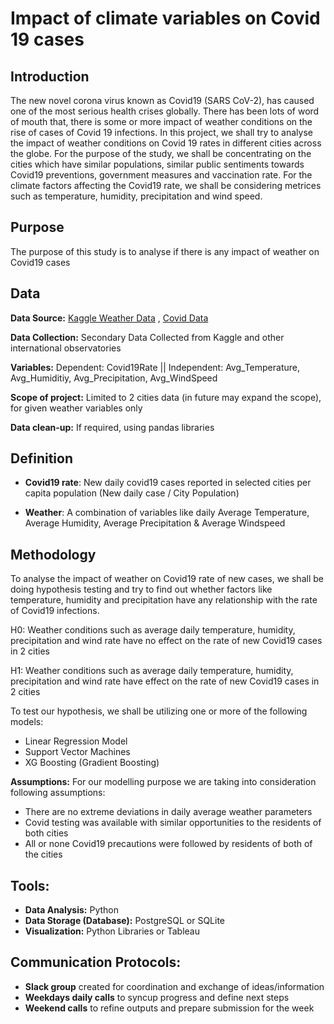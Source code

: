 # Impact of climate variables on Covid 19 cases

## Introduction 

The new novel corona virus known as Covid19 (SARS CoV-2), has caused one of the most serious health crises globally. There has been lots of word of mouth that, there is some or more impact of weather conditions on the rise of cases of Covid 19 infections. In this project, we shall try to analyse the impact of weather conditions on Covid 19 rates in different cities across the globe. For the purpose of the study, we shall be concentrating on the cities which have similar populations, similar public sentiments towards Covid19 preventions, government measures and vaccination rate.  For the climate factors affecting the Covid19 rate, we shall be considering metrices such as temperature, humidity, precipitation and wind speed.

## Purpose

The purpose of this study is to analyse if there is any impact of weather on Covid19 cases

## Data

**Data Source:**  [Kaggle Weather Data]( https://www.kaggle.com/sudalairajkumar/daily-temperature-of-major-cities) , [Covid Data]( https://saludata.saludcapital.gov.co/osb/index.php/datos-de-salud/enfermedades-trasmisibles/covid19/)

**Data Collection:** Secondary Data Collected from Kaggle and other international observatories

**Variables:** Dependent: Covid19Rate || Independent: Avg_Temperature, Avg_Humiditiy, Avg_Precipitation, Avg_WindSpeed
 
**Scope of project:** Limited to 2 cities data (in future may expand the scope), for given weather variables only

**Data clean-up:** If required, using pandas libraries 

## Definition

- **Covid19 rate**: New daily covid19 cases reported in selected cities per capita population (New daily case / City Population)

- **Weather**: A combination of variables like daily Average Temperature, Average Humidity, Average Precipitation & Average Windspeed 


## Methodology

To analyse the impact of weather on Covid19 rate of new cases, we shall be doing hypothesis testing and try to find out whether factors like temperature, humidity and precipitation have any relationship with the rate of Covid19 infections.

H0: Weather conditions such as average daily temperature, humidity, precipitation and wind rate have no effect on the rate of new Covid19 cases in 2 cities

H1: Weather conditions such as average daily temperature, humidity, precipitation and wind rate have effect on the rate of new Covid19 cases in 2 cities

To test our hypothesis, we shall be utilizing one or more of the following models: 
- Linear Regression Model
- Support Vector Machines
- XG Boosting (Gradient Boosting)

**Assumptions:** For our modelling purpose we are taking into consideration following assumptions:
- There are no extreme deviations in daily average weather parameters
- Covid testing was available with similar opportunities to the residents of both cities
- All or none Covid19 precautions were followed by residents of both of the cities 



## Tools:
- **Data Analysis:** Python
- **Data Storage (Database):** PostgreSQL or SQLite
- **Visualization:** Python Libraries or Tableau

## Communication Protocols:
- **Slack group** created for coordination and exchange of ideas/information
- **Weekdays daily calls** to syncup progress and define next steps
- **Weekend calls** to refine outputs and prepare submission for the week


